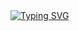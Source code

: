 
<a href="https://git.io/typing-svg">
  <img src="https://readme-typing-svg.demolab.com?
    font=Fira+Code&pause=1000&color=22A4F7&width=435&lines=Hi%2C+I'am+Svilen+Ivanov.+;Passioned+python+dev+from+Bulgaria!" alt="Typing SVG" />
</a>


